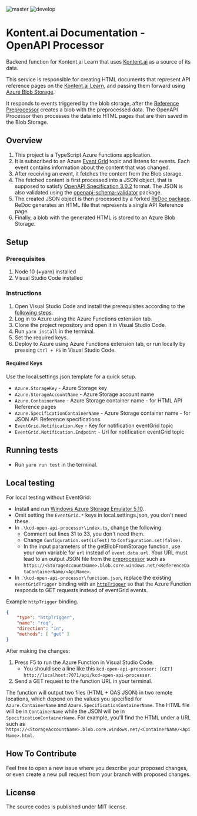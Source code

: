 ![master](https://github.com/Kontent-ai-Learn/kontent-ai-learn-open-api-processor/actions/workflows/master_kcd-open-api-processor-live-master.yml/badge.svg)
![develop](https://github.com/Kontent-ai-Learn/kontent-ai-learn-open-api-processor/actions/workflows/develop_kcd-open-api-processor-live-dev.yml/badge.svg)

# Kontent.ai Documentation - OpenAPI Processor

Backend function for Kontent.ai Learn that uses [Kontent.ai](https://kontent.ai/) as a source of its data.

This service is responsible for creating HTML documents that represent API reference pages on the [Kontent.ai Learn](https://kontent.ai/learn/), and passing them forward using [Azure Blob Storage](https://azure.microsoft.com/en-us/services/storage/blobs/).

It responds to events triggered by the blob storage, after the [Reference Preprocessor](https://github.com/Kontent-ai-Learn/kontent-ai-learn-reference-preprocessor) creates a blob with the preprocessed data. The OpenAPI Processor then processes the data into HTML pages that are then saved in the Blob Storage.

## Overview

1. This project is a TypeScript Azure Functions application.
2. It is subscribed to an Azure [Event Grid](https://azure.microsoft.com/en-us/services/event-grid/) topic and listens for events. Each event contains information about the content that was changed.
3. After receiving an event, it fetches the content from the Blob storage.
4. The fetched content is first processed into a JSON object, that is supposed to satisfy [OpenAPI Specification 3.0.2](https://github.com/OAI/OpenAPI-Specification) format. The JSON is also validated using the [openapi-schema-validator](https://www.npmjs.com/package/openapi-schema-validator) package.
5. The created JSON object is then processed by a forked [ReDoc package](https://www.npmjs.com/package/kentico-kontent-docs-redoc). ReDoc generates an HTML file that represents a single API Reference page.
6. Finally, a blob with the generated HTML is stored to an Azure Blob Storage.

## Setup

### Prerequisites

1. Node 10 (+yarn) installed
2. Visual Studio Code installed

### Instructions

1. Open Visual Studio Code and install the prerequisites according to the [following steps](https://code.visualstudio.com/tutorials/functions-extension/getting-started).
2. Log in to Azure using the Azure Functions extension tab.
3. Clone the project repository and open it in Visual Studio Code.
4. Run `yarn install` in the terminal.
5. Set the required keys.
6. Deploy to Azure using Azure Functions extension tab, or run locally by pressing `Ctrl + F5` in Visual Studio Code.

#### Required Keys

Use the local.settings.json.template for a quick setup.

* `Azure.StorageKey` - Azure Storage key
* `Azure.StorageAccountName` - Azure Storage account name
* `Azure.ContainerName` - Azure Storage container name - for HTML API Reference pages
* `Azure.SpecificationContainerName` - Azure Storage container name - for JSON API Reference specifications
* `EventGrid.Notification.Key` - Key for notification eventGrid topic
* `EventGrid.Notification.Endpoint` - Url for notification eventGrid topic

## Running tests

* Run `yarn run test` in the terminal.

## Local testing

For local testing without EventGrid:

* Install and run [Windows Azure Storage Emulator 5.10](https://docs.microsoft.com/en-us/azure/storage/common/storage-use-emulator#get-the-storage-emulator).
* Omit setting the `EventGrid.*` keys in local.settings.json, you don't need these.
* In `.\kcd-open-api-processor\index.ts`, change the following:
  * Comment out lines 31 to 33, you don't need them.
  * Change `Configuration.set(isTest)` to `Configuration.set(false)`.
  * In the input parameters of the getBlobFromStorage function, use your own variable for `url` instead of `event.data.url`. Your URL must lead to an output JSON file from the [preprocessor](https://github.com/Kontent-ai-Learn/kontent-ai-learn-reference-preprocessor) such as `https://<StorageAccountName>.blob.core.windows.net/<ReferenceDataContainerName/<ApiName>`.
* In `.\kcd-open-api-processor\function.json`, replace the existing `eventGridTrigger` binding with an [`httpTrigger`](https://docs.microsoft.com/en-us/azure/azure-functions/functions-bindings-http-webhook-trigger?tabs=csharp#customize-the-http-endpoint) so that the Azure Function responds to GET requests instead of eventGrid events.

Example `httpTrigger` binding.

```json
{
    "type": "httpTrigger",
    "name": "req",
    "direction": "in",
    "methods": [ "get" ]
}
```

After making the changes:

1. Press F5 to run the Azure Function in Visual Studio Code.
   * You should see a line like this `kcd-open-api-processor: [GET] http://localhost:7071/api/kcd-open-api-processor`.
2. Send a GET request to the function URL in your terminal.

The function will output two files (HTML + OAS JSON) in two remote locations, which depend on the values you specified for `Azure.ContainerName` and `Azure.SpecificationContainerName`. The HTML file will be in `ContainerName` while the JSON will be in `SpecificationContainerName`. For example, you'll find the HTML under a URL such as `https://<StorageAccountName>.blob.core.windows.net/<ContainerName/<ApiName>.html`.

## How To Contribute

Feel free to open a new issue where you describe your proposed changes, or even create a new pull request from your branch with proposed changes.

## License

The source codes is published under MIT license.
